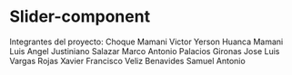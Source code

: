 # Slider-component
Integrantes del proyecto:
Choque Mamani Victor Yerson
Huanca Mamani Luis Angel
Justiniano Salazar Marco Antonio
Palacios Gironas Jose Luis
Vargas Rojas Xavier Francisco
Veliz Benavides Samuel Antonio
